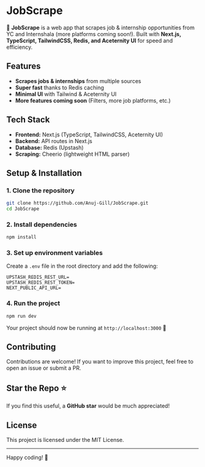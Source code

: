 # JobScrape

🚀 **JobScrape** is a web app that scrapes job & internship opportunities from YC and Internshala (more platforms coming soon!). Built with **Next.js, TypeScript, TailwindCSS, Redis, and Aceternity UI** for speed and efficiency.

## Features
- **Scrapes jobs & internships** from multiple sources
- **Super fast** thanks to Redis caching
- **Minimal UI** with Tailwind & Aceternity UI
- **More features coming soon** (Filters, more job platforms, etc.)

## Tech Stack
- **Frontend:** Next.js (TypeScript, TailwindCSS, Aceternity UI)
- **Backend:** API routes in Next.js
- **Database:** Redis (Upstash)
- **Scraping:** Cheerio (lightweight HTML parser)

## Setup & Installation

### 1. Clone the repository
```sh
git clone https://github.com/Anuj-Gill/JobScrape.git
cd JobScrape
```

### 2. Install dependencies
```sh
npm install
```

### 3. Set up environment variables
Create a `.env` file in the root directory and add the following:
```
UPSTASH_REDIS_REST_URL=
UPSTASH_REDIS_REST_TOKEN=
NEXT_PUBLIC_API_URL=
```

### 4. Run the project
```sh
npm run dev
```
Your project should now be running at `http://localhost:3000` 🚀

## Contributing
Contributions are welcome! If you want to improve this project, feel free to open an issue or submit a PR.

## Star the Repo ⭐
If you find this useful, a **GitHub star** would be much appreciated!

## License
This project is licensed under the MIT License.

---
Happy coding! 🚀

